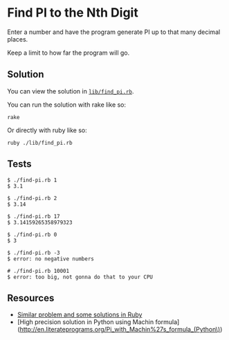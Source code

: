 # Find PI to the Nth Digit

Enter a number and have the program generate PI up to that many decimal places.

Keep a limit to how far the program will go.

## Solution

You can view the solution in
[`lib/find_pi.rb`](https://github.com/jbranchaud/ruby-projects/blob/master/Numbers/find_pi/lib/find_pi.rb).

You can run the solution with rake like so:

    rake

Or directly with ruby like so:

    ruby ./lib/find_pi.rb

## Tests

    $ ./find-pi.rb 1
    $ 3.1

    $ ./find-pi.rb 2
    $ 3.14

    $ ./find-pi.rb 17
    $ 3.14159265358979323

    $ ./find-pi.rb 0
    $ 3

    $ ./find-pi.rb -3
    $ error: no negative numbers

    # ./find-pi.rb 10001
    $ error: too big, not gonna do that to your CPU

## Resources

- [Similar problem and some solutions in
  Ruby](http://rubyquiz.strd6.com/quizzes/202-digits-of-pi)
- [High precision solution in Python using Machin
  formula](http://en.literateprograms.org/Pi_with_Machin%27s_formula_(Python\))
